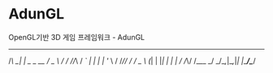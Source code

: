 # AdunGL
OpenGL기반 3D 게임 프레임워크 - AdunGL

   _       _               ___   __
  /_\   __| |_   _ _ __   / _ \ / /
 //_\\ / _` | | | | '_ \ / /_\// /
/  _  \ (_| | |_| | | | / /_\\/ /___
\_/ \_/\__,_|\__,_|_| |_\____/\____/
                                     

                                                                                                                                 
                                                                                                                                 
                                                                                                                                 
                                                                                                                                 
                                                                                                                                 
